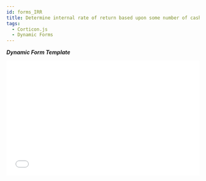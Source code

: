 ```yaml
---
id: forms_IRR
title: Determine internal rate of return based upon some number of cash flows
tags:
  - Corticon.js
  - Dynamic Forms
---
```

_**Dynamic Form Template**_

<iframe width="100%" height="300" src="//jsfiddle.net/notedhelms/pLjmrxb8/2/embedded/result/" allowfullscreen="allowfullscreen" allowpaymentrequest frameborder="0"></iframe>